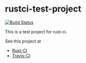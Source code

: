 rustci-test-project
===================

[![Build Status](https://travis-ci.org/hansjorg/rustci-test-project.png?branch=master)](https://travis-ci.org/hansjorg/rustci-test-project)

This is a test project for rust-ci.

See this project at

* [Rust-CI](http://www.rust-ci.org/p/2/)
* [Travis-CI](https://travis-ci.org/hansjorg/rustci-test-project)
